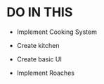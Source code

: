 # DO IN THIS 

* Implement Cooking System



* Create kitchen
* Create basic UI
* Implement Roaches




